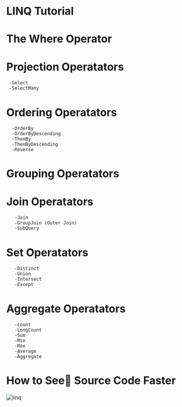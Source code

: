 
# LINQ Tutorial

# The Where Operator
# Projection Operatators
     -Select
     -SelectMany
     
 # Ordering Operatators
      -OrderBy
      -OrderByDescending
      -ThenBy
      -ThenByDescending
      -Reverse
      
 # Grouping Operatators
 # Join Operatators
       -Join 
       -GroupJoin (Outer Join)
       -SubQuery
       
 # Set Operatators
       -Distinct
       -Union
       -Intersect
       -Except
       
# Aggregate Operatators
       -count
       -LongCount
       -Sum
       -Min
       -Max
       -Average
       -Aggregate

# How to See ٍSource Code Faster
![linq](https://user-images.githubusercontent.com/12755564/46605743-405d5900-cb03-11e8-9e26-64f19aa3481d.gif)
